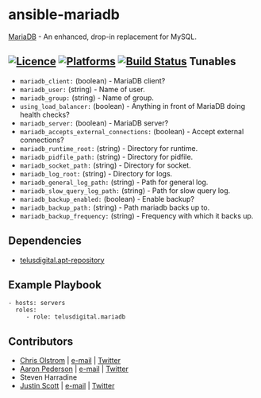 # ansible-mariadb

[MariaDB](https://mariadb.org/) - An enhanced, drop-in replacement for MySQL.

[![Licence](https://img.shields.io/badge/Licence-MIT-blue.svg)](https://tldrlegal.com/license/mit-license)
[![Platforms](http://img.shields.io/badge/platforms-ubuntu-lightgrey.svg?style=flat)](#)
[![Build Status](https://travis-ci.org/telusdigital/ansible-mariadb.svg?branch=master)](https://travis-ci.org/telusdigital/ansible-mariadb)
Tunables
--------

* `mariadb_client:` (boolean) - MariaDB client?
* `mariadb_user:` (string) - Name of user.
* `mariadb_group:` (string) - Name of group.
* `using_load_balancer:` (boolean) - Anything in front of MariaDB doing health checks?
* `mariadb_server:` (boolean) - MariaDB server?
* `mariadb_accepts_external_connections:` (boolean) - Accept external connections?
* `mariadb_runtime_root:` (string) - Directory for runtime.
* `mariadb_pidfile_path:` (string) - Directory for pidfile.
* `mariadb_socket_path:` (string) - Directory for socket.
* `mariadb_log_root:` (string) - Directory for logs.
* `mariadb_general_log_path:` (string) - Path for general log.
* `mariadb_slow_query_log_path:` (string) - Path for slow query log.
* `mariadb_backup_enabled:` (boolean) - Enable backup?
* `mariadb_backup_path:` (string) - Path mariadb backs up to.
* `mariadb_backup_frequency:` (string) - Frequency with which it backs up.

Dependencies
------------
* [telusdigital.apt-repository](https://github.com/telusdigital/ansible-apt-repository/)

Example Playbook
----------------
    - hosts: servers
      roles:
         - role: telusdigital.mariadb


Contributors
------------
* [Chris Olstrom](https://colstrom.github.io/) | [e-mail](mailto:chris@olstrom.com) | [Twitter](https://twitter.com/ChrisOlstrom)
* [Aaron Pederson](https://aaronpederson.github.io) | [e-mail](mailto:aaronpederson@gmail.com) | [Twitter](https://twitter.com/GunFuSamurai) 
* Steven Harradine 
* [Justin Scott](https://jvscott.net) | [e-mail](mailto:jvscott@gmail.com) | [Twitter](https://twitter.com/AKindlyOrc)
